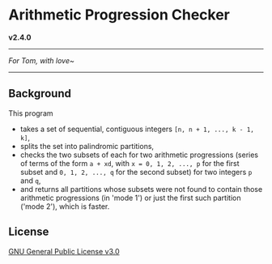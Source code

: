 # Arithmetic Progression Checker
**v2.4.0**
***
*For Tom, with love~*
***
## Background
This program

- takes a set of sequential, contiguous integers `[n, n + 1, ..., k - 1, k]`,
- splits the set into palindromic partitions,
- checks the two subsets of each for two arithmetic progressions (series of terms of the form `a + xd`, with `x =
0, 1, 2, ..., p` for the first subset and `0, 1, 2, ..., q` for the second subset) for two integers `p` and `q`,
- and returns all partitions whose subsets were not found to contain those arithmetic progressions (in 'mode 1') or just the first such partition ('mode 2'), which is faster.

## License

[GNU General Public License v3.0](https://www.gnu.org/licenses/gpl-3.0.html)